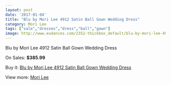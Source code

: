 ```yaml
---
layout: post
date: '2017-01-04'
title: "Blu by Mori Lee 4912 Satin Ball Gown Wedding Dress"
category: Mori Lee
tags: ["sale","dresses","dress","ball","gown"]
image: http://www.eudances.com/2352-thickbox_default/blu-by-mori-lee-4912-satin-ball-gown-wedding-dress.jpg
---
```

Blu by Mori Lee 4912 Satin Ball Gown Wedding Dress

On Sales: **$385.99**
<a href="https://www.eudances.com/en/mori-lee/783-blu-by-mori-lee-4912-satin-ball-gown-wedding-dress.html"><amp-img layout="responsive" width="600" height="600" src="//www.eudances.com/2352-thickbox_default/blu-by-mori-lee-4912-satin-ball-gown-wedding-dress.jpg" alt="Blu by Mori Lee 4912 Satin Ball Gown Wedding Dress 0" /></a>
<a href="https://www.eudances.com/en/mori-lee/783-blu-by-mori-lee-4912-satin-ball-gown-wedding-dress.html"><amp-img layout="responsive" width="600" height="600" src="//www.eudances.com/2353-thickbox_default/blu-by-mori-lee-4912-satin-ball-gown-wedding-dress.jpg" alt="Blu by Mori Lee 4912 Satin Ball Gown Wedding Dress 1" /></a>

Buy it: [Blu by Mori Lee 4912 Satin Ball Gown Wedding Dress](https://www.eudances.com/en/mori-lee/783-blu-by-mori-lee-4912-satin-ball-gown-wedding-dress.html "Blu by Mori Lee 4912 Satin Ball Gown Wedding Dress")

View more: [Mori Lee](https://www.eudances.com/en/9-mori-lee "Mori Lee")
